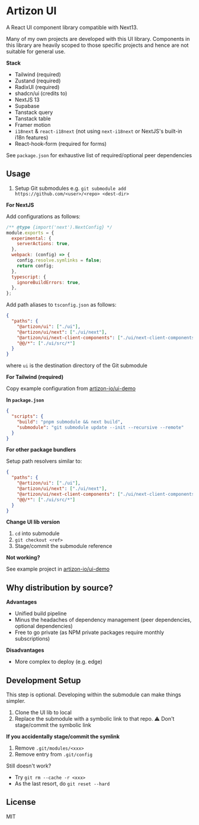 # Artizon UI

A React UI component library compatible with Next13.

Many of my own projects are developed with this UI library. Components in this library are heavily scoped to those specific projects and hence are not suitable for general use.

**Stack**

- Tailwind (required)
- Zustand (required)
- RadixUI (required)
- shadcn/ui (credits to)
- NextJS 13
- Supabase
- Tanstack query
- Tanstack table
- Framer motion
- `i18next` & `react-i18next` (not using `next-i18next` or NextJS's built-in i18n features)
- React-hook-form (required for forms)

See `package.json` for exhaustive list of required/optional peer dependencies

## Usage

1. Setup Git submodules e.g. `git submodule add https://github.com/<user>/<repo> <dest-dir>`

**For NextJS**

Add configurations as follows:

```js
/** @type {import('next').NextConfig} */
module.exports = {
  experimental: {
    serverActions: true,
  },
  webpack: (config) => {
    config.resolve.symlinks = false;
    return config;
  },
  typescript: {
    ignoreBuildErrors: true,
  },
};
```

Add path aliases to `tsconfig.json` as follows:

```json
{
  "paths": {
    "@artizon/ui": ["./ui"],
    "@artizon/ui/next": ["./ui/next"],
    "@artizon/ui/next-client-components": ["./ui/next-client-components"],
    "@@/*": ["./ui/src/*"]
  }
}
```

where `ui` is the destination directory of the Git submodule

**For Tailwind (required)**

Copy example configuration from [artizon-io/ui-demo](https://github.com/artizon-io/ui-demo)

**In `package.json`**

```json
{
  "scripts": {
    "build": "pnpm submodule && next build",
    "submodule": "git submodule update --init --recursive --remote"
  }
}
```

**For other package bundlers**

Setup path resolvers similar to:

```json
{
  "paths": {
    "@artizon/ui": ["./ui"],
    "@artizon/ui/next": ["./ui/next"],
    "@artizon/ui/next-client-components": ["./ui/next-client-components"],
    "@@/*": ["./ui/src/*"]
  }
}
```

**Change UI lib version**

1. `cd` into submodule
2. `git checkout <ref>`
3. Stage/commit the submodule reference

**Not working?**

See example project in [artizon-io/ui-demo](https://github.com/artizon-io/ui-demo)

## Why distribution by source?

**Advantages**

- Unified build pipeline
- Minus the headaches of dependency management (peer dependencies, optional dependencies)
- Free to go private (as NPM private packages require monthly subscriptions)

**Disadvantages**

- More complex to deploy (e.g. edge)

## Development Setup

This step is optional. Developing within the submodule can make things simpler.

1. Clone the UI lib to local
2. Replace the submodule with a symbolic link to that repo. ⚠️ Don't stage/commit the symbolic link

**If you accidentally stage/commit the symlink**

1. Remove `.git/modules/<xxx>`
2. Remove entry from `.git/config`

Still doesn't work?

- Try `git rm --cache -r <xxx>`
- As the last resort, do `git reset --hard`

## License

MIT
